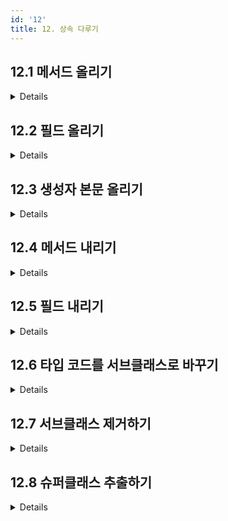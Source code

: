 ```yaml
---
id: '12'
title: 12. 상속 다루기
---
```


## 12.1 메서드 올리기

<details>

- 상속된 클래스에 따로 공통된 메서드가 포착된다면, 상위 클래스 해당 메서드를 올리는 개념
- 중복 부분을 상위로 올려, 각 중복된 부분에서 업데이트가 누락됨을 방지할 수 잇는 전략
- 완전 공통되어 있지않다면 공통된 부분과 차이점을 인식하고 공통된 부분만 올릴수 있도록 리팩터링 해야함
  - [템플릿 메서드 패턴](https://refactoring.com/catalog/formTemplateMethod.html)을 고려할 수 있음
  - 참조 코드 블로그: https://niceman.tistory.com/142

</details>

## 12.2 필드 올리기

<details>

- 하위 클래스의 중복된 필드를 보고 역할이 같다면, 상위 클래스로 필드를 올리는 개념
- 두가지 중복을 줄일 수 있음
  - 하위 클래스 필드 중복 선언
  - 해당 필드를 사용하는 동작을 부모 클래스에 옮길 수 있음

</details>

## 12.3 생성자 본문 올리기

<details>

```java
// before
public class Party {...}

public class Employee extends Party {
  public Employee(String name, long id) {
    super();
    this.name = name;
    this.id = id
  }
}

// after
public class Party {
  public Party(String name) {
    this.name = name;
  }
}

public class Employee extends Party {
  public Employee(String name, long id) {
    super(name);
    this.id = id;
  }
}
```

- 생성자는 하는 일에 제약이 있다 (유효성 검사 및 대입)
- 간단히 리팩터링이 될 것 같지 않으면 생성자를 팩터리 함수 (11.8) 을 고려해볼 수 있다

</details>

## 12.4 메서드 내리기

<details>

- 12.1 메서드 올리기와 반대
- 하위 타입에 있을 때 더 간결성을 갖출 경우 적용

</details>

## 12.5 필드 내리기

<details>

- 12.2 필드 올리기와 반대
- 하위 타입에만 필요한 필드일 경우 적용

</details>

## 12.6 타입 코드를 서브클래스로 바꾸기

<details>

```java
// before
public static Employee createEmployee(String name, String type) {
  return new Employee(name, type);
}

// after
public static Employee createEmployee(String name, String type) {
  switch (type) { // type 을 enum으로 고쳐도 좋겠다 생각
    case "engineer":
      return new Engineer(name);
    case "salesperson":
      return new SalesPerson(name);
    case "manager":
      return new Manager(name);
  }
}
```

- 타입 코드외 그 이상의 기능이 각 타입마다 필요할 때 적용
  - 서브클래스로 나누었을 때 이점
    - 다형성 제공
    - 특정 타입에만 의미있는 필드나 메서드를 제공
- 대상 클래스에 직접 적용할지, 타입 필드에만 적용할지도 고려대상
  - 업무 유형을 다른 역할로 쓰고싶다면 타입 필드에만 적용, 그렇지 않다면 대상 클래스에 직접 적용
  - 타입 필드로 변경 시, 타입 코드에 기본형 객체로 바꾸기 (7.3) 을 적용

</details>

## 12.7 서브클래스 제거하기

<details>

- 12.6 과 반대되는 내용
- 서브 클래스의 가치가 없음이 확인되면 서브클래스를 제거하여 슈퍼클래스로 올리는 방법을 적용

</details>

## 12.8 슈퍼클래스 추출하기

<details>

- 어떤 클래스들이 공통된 것들을 가지고 있다면, 이를 슈퍼클래스로 만들어 상속구조를 가져가는 방법

</details>
